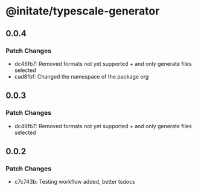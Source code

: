 # @initate/typescale-generator

## 0.0.4

### Patch Changes

- dc46fb7: Removed formats not yet supported + and only generate files selected
- cad8fbf: Changed the namespace of the package org

## 0.0.3

### Patch Changes

- dc46fb7: Removed formats not yet supported + and only generate files selected

## 0.0.2

### Patch Changes

- c7c743b: Testing workflow added, better tsdocs
